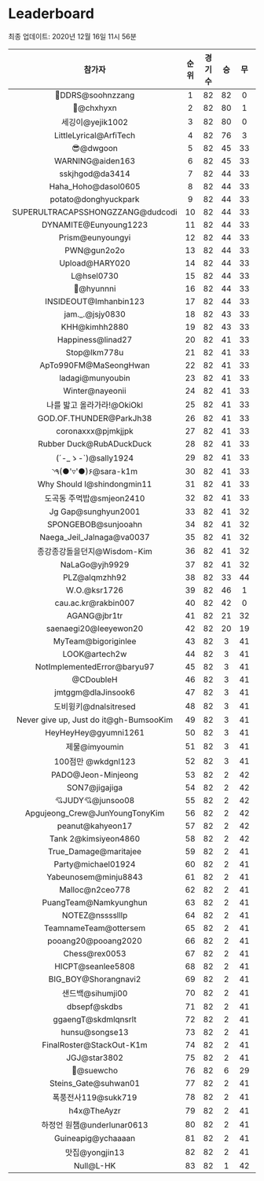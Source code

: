 # Leaderboard
최종 업데이트: 2020년 12월 16일 11시 56분




| 참가자 | 순위 | 경기수 | 승 | 무 | 패 | 승점 |
|:---:|:---:|:---:|:---:|:---:|:---:|:---:|
| 💫DDRS@soohnzzang | 1 | 82 | 82 | 0 | 0 | 246 |
| 👑@chxhyxn | 2 | 82 | 80 | 1 | 1 | 241 |
| 세깅이@yejik1002 | 3 | 82 | 80 | 0 | 2 | 240 |
| LittleLyrical@ArfiTech | 4 | 82 | 76 | 3 | 3 | 231 |
| 😎@dwgoon | 5 | 82 | 45 | 33 | 4 | 168 |
| WARNING@aiden163 | 6 | 82 | 45 | 33 | 4 | 168 |
| sskjhgod@da3414 | 7 | 82 | 44 | 33 | 5 | 165 |
| Haha_Hoho@dasol0605 | 8 | 82 | 44 | 33 | 5 | 165 |
| potato@donghyuckpark | 9 | 82 | 44 | 33 | 5 | 165 |
| SUPERULTRACAPSSHONGZZANG@dudcodi | 10 | 82 | 44 | 33 | 5 | 165 |
| DYNAMITE@Eunyoung1223 | 11 | 82 | 44 | 33 | 5 | 165 |
| Prism@eunyoungyi | 12 | 82 | 44 | 33 | 5 | 165 |
| PWN@gun2o2o | 13 | 82 | 44 | 33 | 5 | 165 |
| Upload@HARY020 | 14 | 82 | 44 | 33 | 5 | 165 |
| L@hsel0730 | 15 | 82 | 44 | 33 | 5 | 165 |
| 🐻@hyunnni | 16 | 82 | 44 | 33 | 5 | 165 |
| INSIDEOUT@Imhanbin123 | 17 | 82 | 44 | 33 | 5 | 165 |
| jam._.@jsjy0830 | 18 | 82 | 43 | 33 | 6 | 162 |
| KHH@kimhh2880 | 19 | 82 | 43 | 33 | 6 | 162 |
| Happiness@linad27 | 20 | 82 | 41 | 33 | 8 | 156 |
| Stop@lkm778u | 21 | 82 | 41 | 33 | 8 | 156 |
| ApTo990FM@MaSeongHwan | 22 | 82 | 41 | 33 | 8 | 156 |
| ladagi@munyoubin | 23 | 82 | 41 | 33 | 8 | 156 |
| Winter@nayeonii | 24 | 82 | 41 | 33 | 8 | 156 |
| 나를 밟고 올라가라!@OkiOkl | 25 | 82 | 41 | 33 | 8 | 156 |
| GOD.OF.THUNDER@ParkJh38 | 26 | 82 | 41 | 33 | 8 | 156 |
| coronaxxx@pjmkjjpk | 27 | 82 | 41 | 33 | 8 | 156 |
| Rubber Duck@RubADuckDuck | 28 | 82 | 41 | 33 | 8 | 156 |
| (´-_ゝ-`)@sally1924 | 29 | 82 | 41 | 33 | 8 | 156 |
| ◝٩(●'▿'●)۶@sara-k1m | 30 | 82 | 41 | 33 | 8 | 156 |
| Why Should I@shindongmin11 | 31 | 82 | 41 | 33 | 8 | 156 |
| 도곡동 주먹밥@smjeon2410 | 32 | 82 | 41 | 33 | 8 | 156 |
| Jg Gap@sunghyun2001 | 33 | 82 | 41 | 32 | 9 | 155 |
| SPONGEBOB@sunjooahn | 34 | 82 | 41 | 32 | 9 | 155 |
| Naega_Jeil_Jalnaga@va0037 | 35 | 82 | 41 | 32 | 9 | 155 |
| 종강종강돌을던지@Wisdom-Kim | 36 | 82 | 41 | 32 | 9 | 155 |
| NaLaGo@yjh9929 | 37 | 82 | 41 | 32 | 9 | 155 |
| PLZ@alqmzhh92 | 38 | 82 | 33 | 44 | 5 | 143 |
| W.O.@ksr1726 | 39 | 82 | 46 | 1 | 35 | 139 |
| cau.ac.kr@rakbin007 | 40 | 82 | 42 | 0 | 40 | 126 |
| AGANG@jbr1tr | 41 | 82 | 21 | 32 | 29 | 95 |
| saenaegi20@leeyewon20 | 42 | 82 | 20 | 19 | 43 | 79 |
| MyTeam@bigoriginlee | 43 | 82 | 3 | 41 | 38 | 50 |
| LOOK@artech2w | 44 | 82 | 3 | 41 | 38 | 50 |
| NotImplementedError@baryu97 | 45 | 82 | 3 | 41 | 38 | 50 |
| @CDoubleH | 46 | 82 | 3 | 41 | 38 | 50 |
| jmtggm@dlaJinsook6 | 47 | 82 | 3 | 41 | 38 | 50 |
| 도비윙키@dnalsitresed | 48 | 82 | 3 | 41 | 38 | 50 |
| Never give up, Just do it@gh-BumsooKim | 49 | 82 | 3 | 41 | 38 | 50 |
| HeyHeyHey@gyumni1261 | 50 | 82 | 3 | 41 | 38 | 50 |
| 제물@imyoumin | 51 | 82 | 3 | 41 | 38 | 50 |
| 100점만 @wkdgnl123 | 52 | 82 | 3 | 41 | 38 | 50 |
| PADO@Jeon-Minjeong | 53 | 82 | 2 | 42 | 38 | 48 |
| SON7@jigajiga | 54 | 82 | 2 | 42 | 38 | 48 |
| 💘JUDY💘@junsoo08 | 55 | 82 | 2 | 42 | 38 | 48 |
| Apgujeong_Crew@JunYoungTonyKim | 56 | 82 | 2 | 42 | 38 | 48 |
| peanut@kahyeon17 | 57 | 82 | 2 | 42 | 38 | 48 |
| Tank 2@kimsiyeon4860 | 58 | 82 | 2 | 42 | 38 | 48 |
| True_Damage@maritajee | 59 | 82 | 2 | 41 | 39 | 47 |
| Party@michael01924 | 60 | 82 | 2 | 41 | 39 | 47 |
| Yabeunosem@minju8843 | 61 | 82 | 2 | 41 | 39 | 47 |
| Malloc@n2ceo778 | 62 | 82 | 2 | 41 | 39 | 47 |
| PuangTeam@Namkyunghun | 63 | 82 | 2 | 41 | 39 | 47 |
| NOTEZ@nsssslllp | 64 | 82 | 2 | 41 | 39 | 47 |
| TeamnameTeam@ottersem | 65 | 82 | 2 | 41 | 39 | 47 |
| pooang20@pooang2020 | 66 | 82 | 2 | 41 | 39 | 47 |
| Chess@rex0053 | 67 | 82 | 2 | 41 | 39 | 47 |
| HICPT@seanlee5808 | 68 | 82 | 2 | 41 | 39 | 47 |
| BIG_BOY@Shorangnavi2 | 69 | 82 | 2 | 41 | 39 | 47 |
| 샌드백@sihumji00 | 70 | 82 | 2 | 41 | 39 | 47 |
| dbsepf@skdbs | 71 | 82 | 2 | 41 | 39 | 47 |
| ggaengT@skdmlqnsrlt | 72 | 82 | 2 | 41 | 39 | 47 |
| hunsu@songse13 | 73 | 82 | 2 | 41 | 39 | 47 |
| FinalRoster@StackOut-K1m | 74 | 82 | 2 | 41 | 39 | 47 |
| JGJ@star3802 | 75 | 82 | 2 | 41 | 39 | 47 |
| 👏@suewcho | 76 | 82 | 6 | 29 | 47 | 47 |
| Steins_Gate@suhwan01 | 77 | 82 | 2 | 41 | 39 | 47 |
| 폭풍전사119@sukk719 | 78 | 82 | 2 | 41 | 39 | 47 |
| h4x@TheAyzr | 79 | 82 | 2 | 41 | 39 | 47 |
| 하정언 원챔@underlunar0613 | 80 | 82 | 2 | 41 | 39 | 47 |
| Guineapig@ychaaaan | 81 | 82 | 2 | 41 | 39 | 47 |
| 맛집@yongjin13 | 82 | 82 | 2 | 41 | 39 | 47 |
| Null@L-HK | 83 | 82 | 1 | 42 | 39 | 45 |